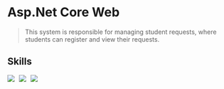 # Asp.Net Core Web 

> This system is responsible for managing student requests, where students can register and view their requests.

## Skills

<div style="display: flex; gap: 10px;">
  <img src="https://img.shields.io/badge/.NET-5C2D91?style=for-the-badge&logo=.net&logoColor=white"/>
  <img src="https://img.shields.io/badge/C%23-239120?style=for-the-badge&logo=c-sharp&logoColor=white"/>
  <img src="https://img.shields.io/badge/Bootstrap-563D7C?style=for-the-badge&logo=bootstrap&logoColor=white" />
  
</div>
<br>

